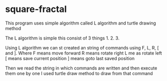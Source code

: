 # square-fractal

This program uses simple algorithm called L algorithm and turtle drawing method



The L algorithm is simple this consist of 3 things 
1.
2.
3.

Using L algorithm we can st created an string of commands using F, L, R, [ and ]. 
Where F means move forward
R means rotate right 
L me as rotate left
[ means save current position
] means goto last saved position 

Then we read the string in which commands are written and then execute them one by one
I used turtle draw method to draw from that command
